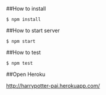 ##How to install
```
$ npm install
```
##How to start server
```
$ npm start
```
##How to test
```
$ npm test
```
##Open Heroku

http://harrypotter-pai.herokuapp.com/
